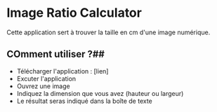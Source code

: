 # Image Ratio Calculator
 
Cette application sert à trouver la taille en cm d'une image numérique.

## COmment utiliser ?##

- Télécharger l'application : [lien]
- Excuter l'application
- Ouvrez une image
- Indiquez la dimension que vous avez (hauteur ou largeur)
- Le résultat seras indiqué dans la boîte de texte
